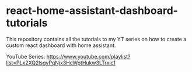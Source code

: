 # react-home-assistant-dashboard-tutorials

This repository contains all the tutorials to my YT series on how to create a custom react dashboard with home assistant.


YouTube Series: https://www.youtube.com/playlist?list=PLx2XQ2lsgvPqNjx3HeWptHukw3LTrxic1